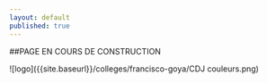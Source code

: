 ```yaml
---
layout: default
published: true
---
```


##PAGE EN COURS DE CONSTRUCTION


![logo]({{site.baseurl}}/colleges/francisco-goya/CDJ couleurs.png)

